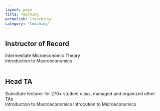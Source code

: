 ```yaml
---
layout: page
title: Teaching
permalink: /teaching/
category: "teaching"
---
```


<h2>Instructor of Record</h2> 
Intermediate Microeconomic Theory
<br>
Introduction to Macroeconomics
<br>
<br>

<h2>Head TA</h2> 
Substitute lecturer for 270+ student class, managed and organized other TAs
<br>
Introduction to Macroeconomics
Introcution to Microeconomics
